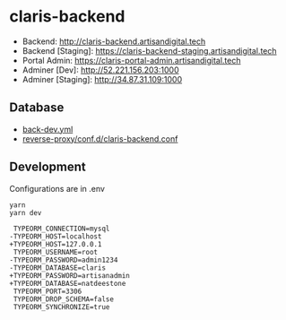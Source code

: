 # claris-backend

- Backend: http://claris-backend.artisandigital.tech
- Backend [Staging]: https://claris-backend-staging.artisandigital.tech
- Portal Admin: https://claris-portal-admin.artisandigital.tech
- Adminer [Dev]: http://52.221.156.203:1000
- Adminer [Staging]: http://34.87.31.109:1000

## Database

- [back-dev.yml](_deployment/claris/dev/back-dev.yml)
- [reverse-proxy/conf.d/claris-backend.conf](_deployment/claris/reverse-proxy/conf.d/claris-backend.conf)


## Development

Configurations are in .env 
  ```
  yarn
  yarn dev
  ```

```
 TYPEORM_CONNECTION=mysql
-TYPEORM_HOST=localhost
+TYPEORM_HOST=127.0.0.1
 TYPEORM_USERNAME=root
-TYPEORM_PASSWORD=admin1234
-TYPEORM_DATABASE=claris
+TYPEORM_PASSWORD=artisanadmin
+TYPEORM_DATABASE=natdeestone
 TYPEORM_PORT=3306
 TYPEORM_DROP_SCHEMA=false
 TYPEORM_SYNCHRONIZE=true
```
